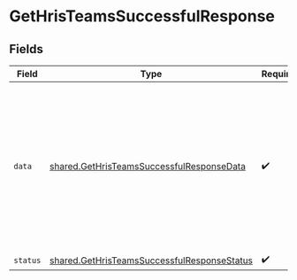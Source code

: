 # GetHrisTeamsSuccessfulResponse


## Fields

| Field                                                                                                                                                                                                                                                                                                                                            | Type                                                                                                                                                                                                                                                                                                                                             | Required                                                                                                                                                                                                                                                                                                                                         | Description                                                                                                                                                                                                                                                                                                                                      | Example                                                                                                                                                                                                                                                                                                                                          |
| ------------------------------------------------------------------------------------------------------------------------------------------------------------------------------------------------------------------------------------------------------------------------------------------------------------------------------------------------ | ------------------------------------------------------------------------------------------------------------------------------------------------------------------------------------------------------------------------------------------------------------------------------------------------------------------------------------------------ | ------------------------------------------------------------------------------------------------------------------------------------------------------------------------------------------------------------------------------------------------------------------------------------------------------------------------------------------------ | ------------------------------------------------------------------------------------------------------------------------------------------------------------------------------------------------------------------------------------------------------------------------------------------------------------------------------------------------ | ------------------------------------------------------------------------------------------------------------------------------------------------------------------------------------------------------------------------------------------------------------------------------------------------------------------------------------------------ |
| `data`                                                                                                                                                                                                                                                                                                                                           | [shared.GetHrisTeamsSuccessfulResponseData](../../models/shared/gethristeamssuccessfulresponsedata.md)                                                                                                                                                                                                                                           | :heavy_check_mark:                                                                                                                                                                                                                                                                                                                               | N/A                                                                                                                                                                                                                                                                                                                                              | {<br/>"next": "eyJwYWdlIjoxMiwibm90ZSI6InRoaXMgaXMganVzdCBhbiBleGFtcGxlIGFuZCBub3QgcmVwcmVzZW50YXRpdmUgZm9yIGEgcmVhbCBjdXJzb3IhIn0=",<br/>"results": [<br/>{<br/>"id": "4B9bKBpX5tnwjiG93TAqF7ci",<br/>"name": "Customer Success",<br/>"remote_id": "49",<br/>"changed_at": "2022-08-07T14:01:29.196Z",<br/>"remote_deleted_at": null,<br/>"type": "TEAM",<br/>"remote_data": null<br/>}<br/>]<br/>} |
| `status`                                                                                                                                                                                                                                                                                                                                         | [shared.GetHrisTeamsSuccessfulResponseStatus](../../models/shared/gethristeamssuccessfulresponsestatus.md)                                                                                                                                                                                                                                       | :heavy_check_mark:                                                                                                                                                                                                                                                                                                                               | N/A                                                                                                                                                                                                                                                                                                                                              |                                                                                                                                                                                                                                                                                                                                                  |